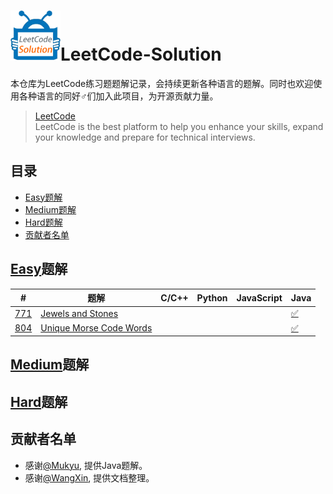 # <img src="./src/res/img/logo.gif" alt="LeetCode-Solution" width="80" height="80" align="bottom"/>LeetCode-Solution
本仓库为LeetCode练习题题解记录，会持续更新各种语言的题解。同时也欢迎使用各种语言的同好♂们加入此项目，为开源贡献力量。

> [LeetCode](https://leetcode.com/)  
> LeetCode is the best platform to help you enhance your skills, expand your knowledge and prepare for technical interviews.

## 目录
- [Easy题解](#Easy题解)
- [Medium题解](#Medium题解)
- [Hard题解](#Hard题解)
- [贡献者名单](#贡献者名单)

## [Easy](https://leetcode.com/problemset/all/?difficulty=Easy)题解
| #    | 题解                                                         | C/C++ | Python | JavaScript | Java |
| ---- | ------------------------------------------------------------ | ----- | ------ | ---------- | ---- |
| [771][771-question]  | [Jewels and Stones][771-tips] |       |        |            | [✅][771-java] |
| [804][804-question] | [Unique Morse Code Words][804-tips] | | | | [✅][804-java] |

## [Medium](https://leetcode.com/problemset/all/?difficulty=Medium)题解

## [Hard](https://leetcode.com/problemset/all/?difficulty=Hard)题解

## 贡献者名单
- 感谢[@Mukyu](https://github.com/Mukyu), 提供Java题解。
- 感谢[@WangXin](https://github.com/relish-wang), 提供文档整理。


[logo]: ./res/img/logo.gif

[771-question]: https://leetcode.com/problems/jewels-and-stones
[804-question]: https://leetcode.com/problems/unique-morse-code-words/description/

[771-tips]: ./tips/771/README.md
[804-tips]: ./tips/804/README.md

[771-java]: ./src/_771/Solution.java
[804-java]: ./src/_804/Solution.java
